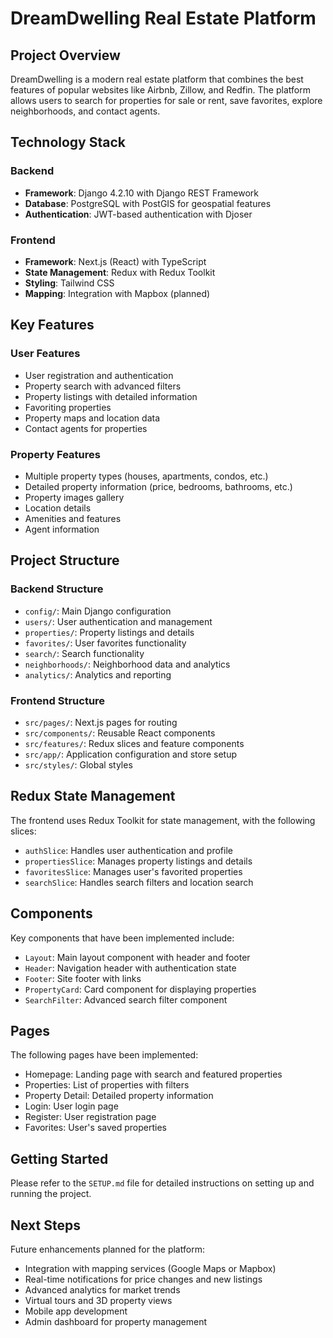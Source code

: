 # DreamDwelling Real Estate Platform

## Project Overview

DreamDwelling is a modern real estate platform that combines the best features of popular websites like Airbnb, Zillow, and Redfin. The platform allows users to search for properties for sale or rent, save favorites, explore neighborhoods, and contact agents.

## Technology Stack

### Backend

- **Framework**: Django 4.2.10 with Django REST Framework
- **Database**: PostgreSQL with PostGIS for geospatial features
- **Authentication**: JWT-based authentication with Djoser

### Frontend

- **Framework**: Next.js (React) with TypeScript
- **State Management**: Redux with Redux Toolkit
- **Styling**: Tailwind CSS
- **Mapping**: Integration with Mapbox (planned)

## Key Features

### User Features

- User registration and authentication
- Property search with advanced filters
- Property listings with detailed information
- Favoriting properties
- Property maps and location data
- Contact agents for properties

### Property Features

- Multiple property types (houses, apartments, condos, etc.)
- Detailed property information (price, bedrooms, bathrooms, etc.)
- Property images gallery
- Location details
- Amenities and features
- Agent information

## Project Structure

### Backend Structure

- `config/`: Main Django configuration
- `users/`: User authentication and management
- `properties/`: Property listings and details
- `favorites/`: User favorites functionality
- `search/`: Search functionality
- `neighborhoods/`: Neighborhood data and analytics
- `analytics/`: Analytics and reporting

### Frontend Structure

- `src/pages/`: Next.js pages for routing
- `src/components/`: Reusable React components
- `src/features/`: Redux slices and feature components
- `src/app/`: Application configuration and store setup
- `src/styles/`: Global styles

## Redux State Management

The frontend uses Redux Toolkit for state management, with the following slices:

- `authSlice`: Handles user authentication and profile
- `propertiesSlice`: Manages property listings and details
- `favoritesSlice`: Manages user's favorited properties
- `searchSlice`: Handles search filters and location search

## Components

Key components that have been implemented include:

- `Layout`: Main layout component with header and footer
- `Header`: Navigation header with authentication state
- `Footer`: Site footer with links
- `PropertyCard`: Card component for displaying properties
- `SearchFilter`: Advanced search filter component

## Pages

The following pages have been implemented:

- Homepage: Landing page with search and featured properties
- Properties: List of properties with filters
- Property Detail: Detailed property information
- Login: User login page
- Register: User registration page
- Favorites: User's saved properties

## Getting Started

Please refer to the `SETUP.md` file for detailed instructions on setting up and running the project.

## Next Steps

Future enhancements planned for the platform:

- Integration with mapping services (Google Maps or Mapbox)
- Real-time notifications for price changes and new listings
- Advanced analytics for market trends
- Virtual tours and 3D property views
- Mobile app development
- Admin dashboard for property management
